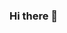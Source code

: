 ### Hi there 👋

<!--
**BenjaminBanwart/BenjaminBanwart** is a ✨ _special_ ✨ repository because its `README.md` (this file) appears on your GitHub profile.

Here are some ideas to get you started:

- 🔭 I’m currently working on ...
- 🌱 I’m currently learning Javascript basics!
- 👯 I’m looking to collaborate on ...
- 🤔 I’m looking for help with beginner project ideas!
- 💬 Ask me about ...
- 📫 How to reach me: ...
- ⚡ Fun fact: I'm a gamer!
-->
